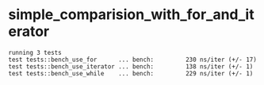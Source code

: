 # simple_comparision_with_for_and_iterator

```
running 3 tests
test tests::bench_use_for      ... bench:         230 ns/iter (+/- 17)
test tests::bench_use_iterator ... bench:         138 ns/iter (+/- 1)
test tests::bench_use_while    ... bench:         229 ns/iter (+/- 1)

```
